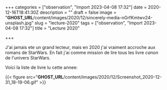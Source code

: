 +++
categories = ["observation", "Import 2023-04-08 17:32"]
date = 2020-12-16T18:41:30Z
description = ""
draft = false
image = "__GHOST_URL__/content/images/2020/12/sincerely-media-nGrfKmtwv24-unsplash.jpg"
slug = "lecture-2020"
tags = ["observation", "Import 2023-04-08 17:32"]
title = "Lecture 2020"

+++


J'ai jamais ete un grand lecteur, mais en 2020 j'ai vraiment accroche aux romans de StarWars. En fait j'ai comme mission de lire tous les livre _canon_ de l'univers StarWars.

Voici la liste de livre lu cette annee:

{{< figure src="__GHOST_URL__/content/images/2020/12/Screenshot_2020-12-31_18-19-06.gif" >}}



